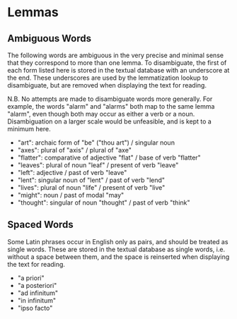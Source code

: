 # Lemmas

## Ambiguous Words

The following words are ambiguous in the very precise and minimal sense that they correspond to more than one lemma. To disambiguate, the first of each form listed here is stored in the textual database with an underscore at the end. These underscores are used by the lemmatization lookup to disambiguate, but are removed when displaying the text for reading.

N.B. No attempts are made to disambiguate words more generally. For example, the words "alarm" and "alarms" both map to the same lemma "alarm", even though both may occur as either a verb or a noun. Disambiguation on a larger scale would be unfeasible, and is kept to a minimum here.

- "art": archaic form of "be" ("thou art") / singular noun
- "axes": plural of "axis" / plural of "axe"
- "flatter": comparative of adjective "flat" / base of verb "flatter"
- "leaves": plural of noun "leaf" / present of verb "leave"
- "left": adjective / past of verb "leave"
- "lent": singular noun of "lent" / past of verb "lend"
- "lives": plural of noun "life" / present of verb "live"
- "might": noun / past of modal "may"
- "thought": singular of noun "thought" / past of verb "think"

## Spaced Words

Some Latin phrases occur in English only as pairs, and should be treated as single words. These are stored in the textual database as single words, i.e. without a space between them, and the space is reinserted when displaying the text for reading.

- "a priori"
- "a posteriori"
- "ad infinitum"
- "in infinitum"
- "ipso facto"
